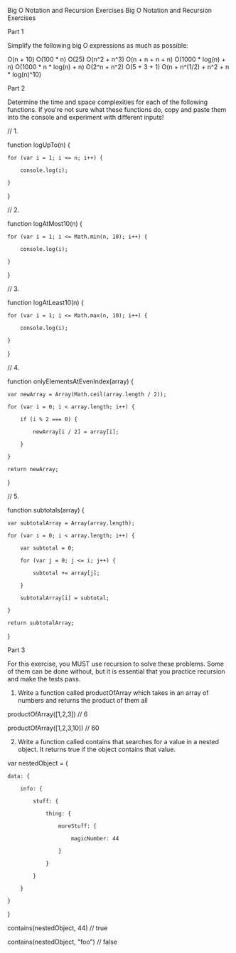 Big O Notation and Recursion Exercises
Big O Notation and Recursion Exercises


Part 1


Simplify the following big O expressions as much as possible:

O(n + 10)
O(100 * n)
O(25)
O(n^2 + n^3)
O(n + n + n + n)
O(1000 * log(n) + n)
O(1000 * n * log(n) + n)
O(2^n + n^2)
O(5 + 3 + 1)
O(n + n^(1/2) + n^2 + n * log(n)^10)

Part 2

Determine the time and space complexities for each of the following functions. If you're not sure what these functions do, copy and paste them into the console and experiment with different inputs!

// 1.


function logUpTo(n) {

    for (var i = 1; i <= n; i++) {

        console.log(i);

    }

}


// 2. 


function logAtMost10(n) {

    for (var i = 1; i <= Math.min(n, 10); i++) {

        console.log(i);

    }

}


// 3. 


function logAtLeast10(n) {

    for (var i = 1; i <= Math.max(n, 10); i++) {

        console.log(i);

    }

}


// 4.


function onlyElementsAtEvenIndex(array) {

    var newArray = Array(Math.ceil(array.length / 2));

    for (var i = 0; i < array.length; i++) {

        if (i % 2 === 0) {

            newArray[i / 2] = array[i];

        }

    }

    return newArray;

}


// 5. 


function subtotals(array) {

    var subtotalArray = Array(array.length);

    for (var i = 0; i < array.length; i++) {

        var subtotal = 0;

        for (var j = 0; j <= i; j++) {

            subtotal += array[j];

        }

        subtotalArray[i] = subtotal;

    }

    return subtotalArray;

}

Part 3

For this exercise, you MUST use recursion to solve these problems. 
Some of them can be done without, but it is essential that you practice recursion and make the tests pass.

1. Write a function called productOfArray which takes in an array of numbers and returns the product of them all

productOfArray([1,2,3]) // 6

productOfArray([1,2,3,10]) // 60

2. Write a function called contains that searches for a value in a nested object. 
It returns true if the object contains that value.

var nestedObject = {

    data: {

        info: {

            stuff: {

                thing: {

                    moreStuff: {

                        magicNumber: 44

                    }

                }

            }

        }

    }

}


contains(nestedObject, 44) // true

contains(nestedObject, "foo") // false



